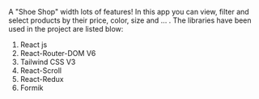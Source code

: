 A "Shoe Shop" width lots of features! In this app you can view, filter and select products by their price, color, size and ... . The libraries have been used in the project are listed blow:
1. React js
2. React-Router-DOM V6
3. Tailwind CSS V3
4. React-Scroll
5. React-Redux
6. Formik
